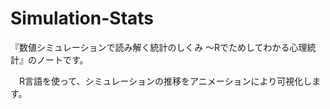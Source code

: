 # Simulation-Stats

『数値シミュレーションで読み解く統計のしくみ 〜Rでためしてわかる心理統計』のノートです。  

　R言語を使って、シミュレーションの推移をアニメーションにより可視化します。  
